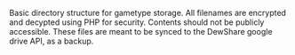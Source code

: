 Basic directory structure for gametype storage. 
All filenames are encrypted and decypted using PHP for security. Contents should not be publicly accessible.
These files are meant to be synced to the DewShare google drive API, as a backup.